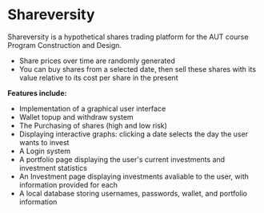 # Shareversity
Shareversity is a hypothetical shares trading platform for the AUT course Program Construction and Design.
- Share prices over time are randomly generated
- You can buy shares from a selected date, then sell these shares with its value relative to its cost per share in the present 

**Features include:**
- Implementation of a graphical user interface
- Wallet topup and withdraw system
- The Purchasing of shares (high and low risk)
- Displaying interactive graphs: clicking a date selects the day the user wants to invest
- A Login system
- A portfolio page displaying the user's current investments and investment statistics
- An Investment page displaying investments avaliable to the user, with information provided for each
- A local database storing usernames, passwords, wallet, and portfolio information  
